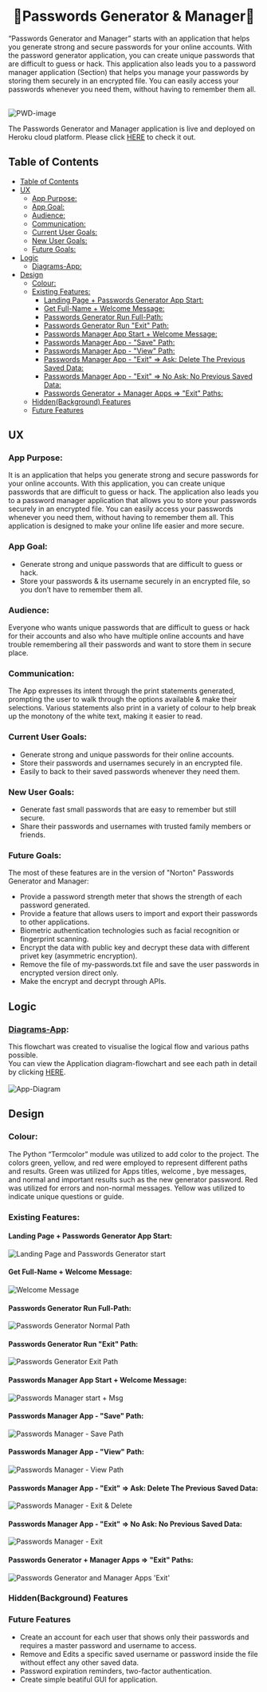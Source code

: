 <h1 align="center">🔐Passwords Generator & Manager🔐</h1>
“Passwords Generator and Manager” starts with an application that helps you generate strong and secure passwords for your online accounts. With the password generator application, you can create unique passwords that are difficult to guess or hack. This application also leads you to a password manager application (Section) that helps you manage your passwords by storing them securely in an encrypted file. You can easily access your passwords whenever you need them, without having to remember them all.<br></br>

![PWD-image](assets/readme-images/pwd.jpg)

The Passwords Generator and Manager application is live and deployed on Heroku cloud platform. Please click [HERE](https://password-generator-and-manager-a88bcb86c5e0.herokuapp.com/) to check it out.

## Table of Contents
- [Table of Contents](#table-of-contents)
- [UX](#ux)
  - [App Purpose:](#app-purpose)
  - [App Goal:](#app-goal)
  - [Audience:](#audience)
  - [Communication:](#communication)
  - [Current User Goals:](#current-user-goals)
  - [New User Goals:](#new-user-goals)
  - [Future Goals:](#future-goals)
- [Logic](#logic)
  - [Diagrams-App:](#diagrams-app)
- [Design](#design)
  - [Colour:](#colour)
  - [Existing Features:](#existing-features)
    - [Landing Page + Passwords Generator App Start:](#landing-page--passwords-generator-app-start)
    - [Get Full-Name + Welcome Message:](#get-full-name--welcome-message)
    - [Passwords Generator Run Full-Path:](#passwords-generator-run-full-path)
    - [Passwords Generator Run "Exit" Path:](#passwords-generator-run-exit-path)
    - [Passwords Manager App Start + Welcome Message:](#passwords-manager-app-start--welcome-message)
    - [Passwords Manager App - "Save" Path:](#passwords-manager-app---save-path)
    - [Passwords Manager App - "View" Path:](#passwords-manager-app---view-path)
    - [Passwords Manager App - "Exit" =\> Ask: Delete The Previous Saved Data:](#passwords-manager-app---exit--ask-delete-the-previous-saved-data)
    - [Passwords Manager App - "Exit" =\> No Ask: No Previous Saved Data:](#passwords-manager-app---exit--no-ask-no-previous-saved-data)
    - [Passwords Generator + Manager Apps =\> "Exit" Paths:](#passwords-generator--manager-apps--exit-paths)
  - [Hidden(Background) Features](#hiddenbackground-features)
  - [Future Features](#future-features)

## UX

### App Purpose:
It is an application that helps you generate strong and secure passwords for your online accounts. With this application, you can create unique passwords that are difficult to guess or hack. The application also leads you to a password manager application that allows you to store your passwords securely in an encrypted file. You can easily access your passwords whenever you need them, without having to remember them all. This application is designed to make your online life easier and more secure.

### App Goal: 
- Generate strong and unique passwords that are difficult to guess or hack.
- Store your passwords & its username securely in an encrypted file, so you don’t have to remember them all.

### Audience:
Everyone who wants unique passwords that are difficult to guess or hack for their accounts and also who have multiple online accounts and have trouble remembering all their passwords and want to store them in secure place.

### Communication:
The App expresses its intent through the print statements generated, prompting the user to walk through the options available & make their selections. Various statements also print in a variety of colour to help break up the monotony of the white text, making it easier to read.

### Current User Goals:
- Generate strong and unique passwords for their online accounts.
- Store their passwords and usernames securely in an encrypted file.
- Easily to back to their saved passwords whenever they need them.

### New User Goals:
- Generate fast small passwords that are easy to remember but still secure.
- Share their passwords and usernames with trusted family members or friends.

### Future Goals:
The most of these features are in the version of "Norton" Passwords Generator and Manager:
- Provide a password strength meter that shows the strength of each password generated.
- Provide a feature that allows users to import and export their passwords to other applications.
- Biometric authentication technologies such as facial recognition or fingerprint scanning.
- Encrypt the data with public key and decrypt these data with different privet key (asymmetric encryption).
- Remove the file of my-passwords.txt file and save the user passwords in encrypted version direct only.
- Make the encrypt and decrypt through APIs.

## Logic

### [Diagrams-App](https://app.diagrams.net/):
This flowchart was created to visualise the logical flow and various paths possible.                          
You can view the Application diagram-flowchart and see each path in detail by clicking [HERE](https://alakeldev.github.io/pp3-diagram/).<br></br>
![App-Diagram](assets/readme-images/pp3-diagram.png)

## Design

### Colour:
The Python “Termcolor” module was utilized to add color to the project. The colors green, yellow, and red were employed to represent different paths and results. Green was utilized for Apps titles, welcome , bye messages, and normal and important results such as the new generator password. Red was utilized for errors and non-normal messages. Yellow was utilized to indicate unique questions or guide.

### Existing Features:
#### Landing Page + Passwords Generator App Start:
![Landing Page and Passwords Generator start](assets/readme-images/loading-app.png)

#### Get Full-Name + Welcome Message:
![Welcome Message](assets/readme-images/welcome-msg-app.png)

#### Passwords Generator Run Full-Path:
![Passwords Generator Normal Path](assets/readme-images/pwd-generator-app.png)

#### Passwords Generator Run "Exit" Path:
![Passwords Generator Exit Path](assets/readme-images/pwd-generator-app-exit.png)

#### Passwords Manager App Start + Welcome Message:
![Passwords Manager start + Msg](assets/readme-images/pwd-manager-start.png)

#### Passwords Manager App - "Save" Path:
![Passwords Manager - Save Path](assets/readme-images/pwd-manager-save-path.png)

#### Passwords Manager App - "View" Path:
![Passwords Manager - View Path](assets/readme-images/pwd-manager-view-path.png)

#### Passwords Manager App - "Exit" => Ask: Delete The Previous Saved Data:
![Passwords Manager - Exit & Delete](assets/readme-images/pwd-manager-exit-delete-saved-data-path.png)

#### Passwords Manager App - "Exit" => No Ask: No Previous Saved Data:
![Passwords Manager - Exit](assets/readme-images/pwd-manager-exit-no-saved-data.png)

#### Passwords Generator + Manager Apps => "Exit" Paths:
![Passwords Generator and Manager Apps 'Exit'](assets/readme-images/exit-all-path.png)

### Hidden(Background) Features


### Future Features
- Create an account for each user that shows only their passwords and requires a master password and username to access.
- Remove and Edits a specific saved username or password inside the file without effect any other saved data.
- Password expiration reminders, two-factor authentication.
- Create simple beatiful GUI for application.

